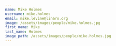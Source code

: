 ```yaml
---
name: Mike Holmes
username: mike.holmes
email: mike.levine@linaro.org
image: /assets/images/people/mike.holmes.jpg
first_name: Mike
last_name: Holmes
image_path: /assets/images/people/mike.holmes.jpg
---
```

